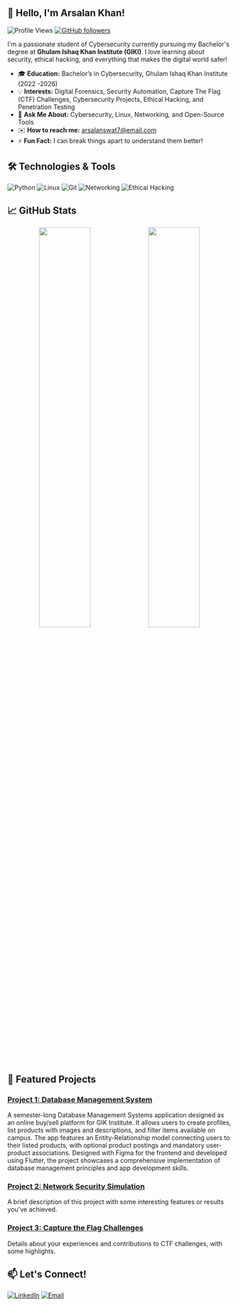 ## 👋 Hello, I'm Arsalan Khan!

![Profile Views](https://komarev.com/ghpvc/?username=yourusername&color=blue)
[![GitHub followers](https://img.shields.io/github/followers/yourusername?style=social)](https://github.com/yourusername?tab=followers)

I'm a passionate student of Cybersecurity currently pursuing my Bachelor's degree at **Ghulam Ishaq Khan Institute (GIKI)**. I love learning about security, ethical hacking, and everything that makes the digital world safer! 

- 🎓 **Education:** Bachelor’s in Cybersecurity, Ghulam Ishaq Khan Institute (2022 -2026)
- 💡 **Interests:** Digital Forensics, Security Automation, Capture The Flag (CTF) Challenges, Cybersecurity Projects, Ethical Hacking, and Penetration Testing
- 💬 **Ask Me About:** Cybersecurity, Linux, Networking, and Open-Source Tools
- ✉️ **How to reach me:** arsalanswat7@email.com
- ⚡ **Fun Fact:** I can break things apart to understand them better!

## 🛠️ Technologies & Tools

![Python](https://img.shields.io/badge/-Python-05122A?style=flat&logo=python) 
![Linux](https://img.shields.io/badge/-Linux-05122A?style=flat&logo=linux) 
![Git](https://img.shields.io/badge/-Git-05122A?style=flat&logo=git)
![Networking](https://img.shields.io/badge/-Networking-05122A?style=flat&logo=cisco)
![Ethical Hacking](https://img.shields.io/badge/-Ethical%20Hacking-05122A?style=flat&logo=hackaday)

## 📈 GitHub Stats

<p align="center">
  <img width="48%" src="https://github-readme-stats.vercel.app/api?username=yourusername&show_icons=true&theme=radical" />
  <img width="48%" src="https://github-readme-streak-stats.herokuapp.com/?user=yourusername&theme=radical" />
</p>

## 🚀 Featured Projects

### [Project 1: Database Management System](https://github.com/arsal7477/gikibazar)
A semester-long Database Management Systems application designed as an online buy/sell platform for GIK Institute. It allows users to create profiles, list products with images and descriptions, and filter items available on campus. The app features an Entity-Relationship model connecting users to their listed products, with optional product postings and mandatory user-product associations. Designed with Figma for the frontend and developed using Flutter, the project showcases a comprehensive implementation of database management principles and app development skills.
### [Project 2: Network Security Simulation](https://github.com/yourusername/project2)
A brief description of this project with some interesting features or results you've achieved.

### [Project 3: Capture the Flag Challenges](https://github.com/yourusername/project3)
Details about your experiences and contributions to CTF challenges, with some highlights.

## 📫 Let's Connect!

[![LinkedIn](https://img.shields.io/badge/LinkedIn-blue?style=flat-square&logo=linkedin)](https://www.linkedin.com/in/arsalan-khan-860575272)
[![Email](https://img.shields.io/badge/Email-Here-blue)](mailto:arsalanswat7@email.com)



